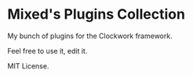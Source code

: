 # Mixed's Plugins Collection

My bunch of plugins for the Clockwork framework.

Feel free to use it, edit it.




MIT License.
